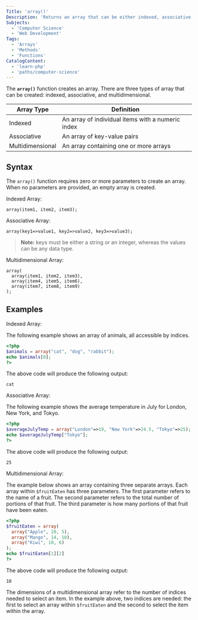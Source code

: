 ```yaml
---
Title: 'array()'
Description: 'Returns an array that can be either indexed, associative or multidimensional.'
Subjects:
  - 'Computer Science'
  - 'Web Development'
Tags:
  - 'Arrays'
  - 'Methods'
  - 'Functions'
CatalogContent:
  - 'learn-php'
  - 'paths/computer-science'
---
```


The **`array()`** function creates an array. There are three types of array that can be created: indexed, associative, and multidimensional.

| Array Type       | Definition                                        |
| ---------------- | ------------------------------------------------- |
| Indexed          | An array of individual items with a numeric index |
| Associative      | An array of key-value pairs                       |
| Multidimensional | An array containing one or more arrays            |

## Syntax

The `array()` function requires zero or more parameters to create an array. When no parameters are provided, an empty array is created.

Indexed Array:

```pseudo
array(item1, item2, item3);
```

Associative Array:

```pseudo
array(key1=>value1, key2=>value2, key3=>value3);
```

> **Note:** keys must be either a string or an integer, whereas the values can be any data type.

Multidimensional Array:

```pseudo
array(
  array(item1, item2, item3),
  array(item4, item5, item6),
  array(item7, item8, item9)
);
```

## Examples

Indexed Array:

The following example shows an array of animals, all accessible by indices.

```php
<?php
$animals = array("cat", "dog", "rabbit");
echo $animals[0];
?>
```

The above code will produce the following output:

```shell
cat
```

Associative Array:

The following example shows the average temperature in July for London, New York, and Tokyo.

```php
<?php
$averageJulyTemp = array("London"=>19, "New York"=>24.5, "Tokyo"=>25);
echo $averageJulyTemp["Tokyo"];
?>
```

The above code will produce the following output:

```shell
25
```

Multidimensional Array:

The example below shows an array containing three separate arrays. Each array within `$fruitEaten` has three parameters. The first parameter refers to the name of a fruit. The second parameter refers to the total number of portions of that fruit. The third parameter is how many portions of that fruit have been eaten.

```php
<?php
$fruitEaten = array(
  array("Apple", 20, 5),
  array("Mango", 14, 10),
  array("Kiwi", 10, 6)
);
echo $fruitEaten[1][2]
?>
```

The above code will produce the following output:

```shell
10
```

The dimensions of a multidimensional array refer to the number of indices needed to select an item. In the example above, two indices are needed: the first to select an array within `$fruitEaten` and the second to select the item within the array.

